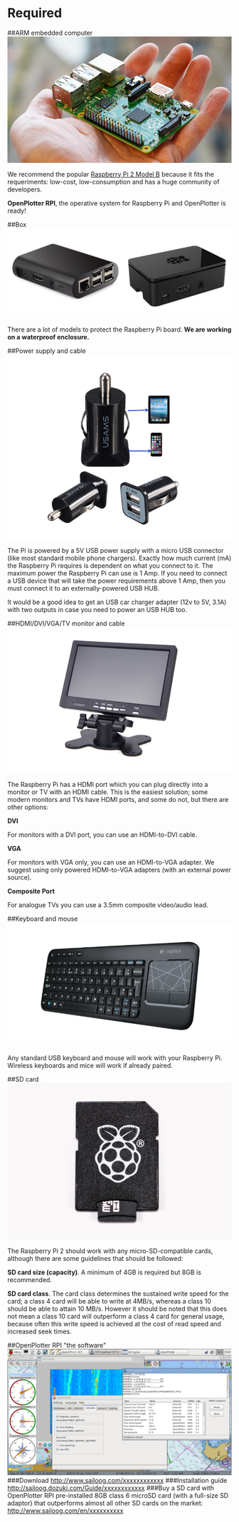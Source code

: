 # Required

##ARM embedded computer
![](rpi2.jpg)

We recommend the popular [Raspberry Pi 2 Model B](https://www.raspberrypi.org/products/raspberry-pi-2-model-b/) because it fits the requeriments: low-cost, low-consumption and has a huge community of developers.

**OpenPlotter RPI**,  the operative system for Raspberry Pi and OpenPlotter is ready!

##Box
![](box.png)

There are a lot of models to protect the Raspberry Pi board. 
**We are working on a waterproof enclosure.**

##Power supply and cable
![](power.png)

The Pi is powered by a 5V USB power supply with a micro USB connector (like most standard mobile phone chargers). Exactly how much current (mA) the Raspberry Pi requires is dependent on what you connect to it. The maximum power the Raspberry Pi can use is 1 Amp. If you need to connect a USB device that will take the power requirements above 1 Amp, then you must connect it to an externally-powered USB HUB.

It would be a good idea to get an USB car charger adapter (12v to 5V, 3.1A) with two outputs in case you need to power an USB HUB too.

##HDMI/DVI/VGA/TV monitor and cable
![](hdmi.png)

The Raspberry Pi has a HDMI port which you can plug directly into a monitor or TV with an HDMI cable. This is the easiest solution; some modern monitors and TVs have HDMI ports, and some do not, but there are other options:

**DVI**

For monitors with a DVI port, you can use an HDMI-to-DVI cable.

**VGA**

For monitors with VGA only, you can use an HDMI-to-VGA adapter. We suggest using only powered HDMI-to-VGA adapters (with an external power source).

**Composite Port**

For analogue TVs you can use  a 3.5mm composite video/audio lead.

##Keyboard and mouse
![](keyboard.png)

Any standard USB keyboard and mouse will work with your Raspberry Pi. Wireless keyboards and mice will work if already paired.

##SD card
![](sd.png)

The Raspberry Pi 2 should work with any micro-SD-compatible cards, although there are some guidelines that should be followed:

**SD card size (capacity)**. A minimum of 4GB is required but 8GB is recommended.

**SD card class**. The card class determines the sustained write speed for the card; a class 4 card will be able to write at 4MB/s, whereas a class 10 should be able to attain 10 MB/s. However it should be noted that this does not mean a class 10 card will outperform a class 4 card for general usage, because often this write speed is achieved at the cost of read speed and increased seek times.

##OpenPlotter RPI "the software"
![](openplotter_rpi.png)
###Download
http://www.sailoog.com/xxxxxxxxxxxx
###Installation guide
http://sailoog.dozuki.com/Guide/xxxxxxxxxxxx
###Buy a SD card with OpenPlotter RPI pre-installed
8GB class 6 microSD card (with a full-size SD adaptor) that outperforms almost all other SD cards on the market: http://www.sailoog.com/en/xxxxxxxxxx